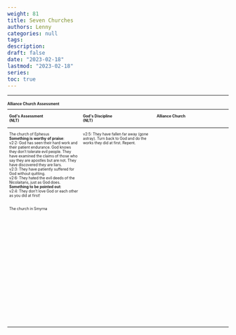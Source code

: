 ```yaml
---
weight: 81
title: Seven Churches 
authors: Lenny
categories: null
tags: 
description: 
draft: false
date: "2023-02-18"
lastmod: "2023-02-18"
series:
toc: true
---
```



<!--more-->
---

<table style="width:100%; font-size: 60%">
<caption style="text-align:left", align = "top"><b>Alliance Church Assessment</b></caption>
<colgroup><col style="width: 33%" /><col style="width: 33%" /><col style="width: 33%" />
</colgroup>
<thead>
  <tr VALIGN=TOP style="text-align:left"  class="header">
    <th><p>God's Assessment <br> (NLT)</p></th>
    <th><p>God's Discipline <br> (NLT)</p></th>
    <th><p>Alliance Church</p></th>
  </tr>
</thead>
<tbody VALIGN=TOP>
  <tr class="odd">
    <td><p>The church of Ephesus  
    <br><b>Something is worthy of praise</b>:  
    <br>v2:2: God has seen their hard work and their patient endurance. God knows they don’t tolerate evil people. They have examined the claims of those who say they are apostles but are not. They have discovered they are liars.   
    <br> v2:3: They have patiently suffered for God without quitting.
    <br> v2:6: They hated the evil deeds of the Nicolaitans, just as God does.  
    <br><b>Something to be pointed out</b>:  
    <br> v2:4: They don’t love God or each other as you did at first!
    </p></td>
    <td><p>v2:5: They have fallen far away (gone astray). Turn back to God and do the works they did at first.  Repent.
    </p></td>
    <td><p>
    </p></td>
  </tr>
  <tr class="even">
    <td><p>The church in Smyrna
    </p></td>
    <td><p>
    </p></td>
    <td><p>
    </p></td>
  </tr>
  <tr class="odd">
    <td><p>
    </p></td>
    <td><p>
    </p></td>
    <td><p>
    </p></td>  
  </tr>
  <tr class="even">
    <td><p>
    </p></td>
    <td><p>
    </p></td>
    <td><p>
    </p></td>
  </tr>

  <tr class="odd">
    <td><p>
    </p></td>
    <td><p>
    </p></td>
    <td><p>
    </p></td>  
  </tr>
  <tr class="even">
    <td><p>
    </p></td>
    <td><p>
    </p></td>
    <td><p>
    </p></td>
  </tr>
  <tr class="odd">
    <td><p>
    </p></td>
    <td><p>
    </p></td>
    <td><p>
    </p></td>  
  </tr>
  <tr class="even">
    <td><p>
    </p></td>
    <td><p>
    </p></td>
    <td><p>
    </p></td>
  </tr>
  <tr class="odd">
    <td><p>
    </p></td>
    <td><p>
    </p></td>
    <td><p>
    </p></td>  
  </tr>
  <tr class="even">
    <td><p>
    </p></td>
    <td><p>
    </p></td>
    <td><p>
    </p></td>
  </tr>
  <tr class="odd">
    <td><p>
    </p></td>
    <td><p>
    </p></td>
    <td><p>
    </p></td>  
  </tr>
  <tr class="even">
    <td><p>
    </p></td>
    <td><p>
    </p></td>
    <td><p>
    </p></td>
  </tr>
  <tr class="odd">
    <td><p>
    </p></td>
    <td><p>
    </p></td>
    <td><p>
    </p></td>  
  </tr>
  <tr class="even">
    <td><p>
    </p></td>
    <td><p>
    </p></td>
    <td><p>
    </p></td>
  </tr>
  <tr class="odd">
    <td><p>
    </p></td>
    <td><p>
    </p></td>
    <td><p>
    </p></td>  
  </tr>
  <tr class="even">
    <td><p>
    </p></td>
    <td><p>
    </p></td>
    <td><p>
    </p></td>
  </tr>
  <tr class="odd">
    <td><p>
    </p></td>
    <td><p>
    </p></td>
    <td><p>
    </p></td>  
  </tr>
  <tr class="even">
    <td><p>
    </p></td>
    <td><p>
    </p></td>
    <td><p>
    </p></td>
  </tr>
  <tr class="odd">
    <td><p>
    </p></td>
    <td><p>
    </p></td>
    <td><p>
    </p></td>  
  </tr>
  <tr class="even">
    <td><p>
    </p></td>
    <td><p>
    </p></td>
    <td><p>
    </p></td>
  </tr>
  <tr class="odd">
    <td><p>
    </p></td>
    <td><p>
    </p></td>
    <td><p>
    </p></td>  
  </tr>
  <tr class="even">
    <td><p>
    </p></td>
    <td><p>
    </p></td>
    <td><p>
    </p></td>
  </tr>
  <tr class="odd">
    <td><p>
    </p></td>
    <td><p>
    </p></td>
    <td><p>
    </p></td>  
  </tr>
  <tr class="even">
    <td><p>
    </p></td>
    <td><p>
    </p></td>
    <td><p>
    </p></td>
  </tr>
</tbody>
</table>
